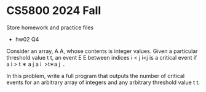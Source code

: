 # CS5800 2024 Fall
Store homework and practice files

* hw02
Q4

Consider an array, 
A
A, whose contents is integer values. Given a particular threshold value 
t
t, an event 
E
E between indices 
i
<
j
i<j is a critical event if 
a
i
\>
t
∗
a
j
a 
i
​
\>t∗a 
j
​
 .

In this problem, write a full program that outputs the number of critical events for an arbitrary array of integers and any arbitrary threshold value 
t
t.